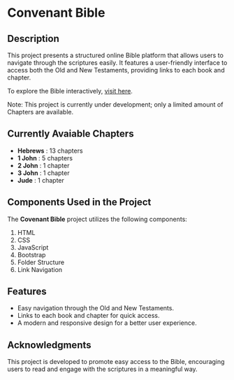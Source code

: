 # Convenant Bible

## Description

This project presents a structured online Bible platform that allows users to navigate through the scriptures easily. It features a user-friendly interface to access both the Old and New Testaments, providing links to each book and chapter.

To explore the Bible interactively, [visit here](https://melvin-shalom.github.io/Covenant_Bible/).

Note: This project is currently under development; only a limited amount of Chapters are available.

## Currently Avaiable Chapters

- **Hebrews** : 13 chapters
- **1 John** : 5 chapters
- **2 John** : 1 chapter
- **3 John** : 1 chapter
- **Jude** : 1 chapter

## Components Used in the Project

The **Covenant Bible** project utilizes the following components:

1. HTML
2. CSS
3. JavaScript
4. Bootstrap
5. Folder Structure
6. Link Navigation

## Features

- Easy navigation through the Old and New Testaments.
- Links to each book and chapter for quick access.
- A modern and responsive design for a better user experience.

## Acknowledgments

This project is developed to promote easy access to the Bible, encouraging users to read and engage with the scriptures in a meaningful way.
